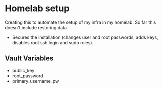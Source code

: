 # Homelab setup

Creating this to automate the setup of my infra in my homelab.
So far this doesn't include restoring data.

* Secures the installation (changes user and root passwords, adds keys, disables root ssh login and sudo roles).

## Vault Variables
* public_key
* root_password
* primary_username_pw